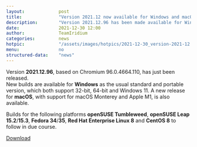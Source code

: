 ```yaml
---
layout: 			post
title:  			"Version 2021.12 now available for Windows and macOS"
description: 		"Version 2021.12.96 has been made available for Windows 32-/64-bit as well as portable. A new build is also available for macOS."
date:	 			2021-12-30 12:00
author:				TeamIridium
categories:			news
hotpic:				"/assets/images/hotpics/2021-12-30_version-2021-12.png"
menu: 				no
structured-data:	"news"
---
```

Version **2021.12.96**, based on Chromium 96.0.4664.110, has just been released.   
New builds are available for **Windows** as the usual standard and portable version, which both support 32-bit, 64-bit and Windows 11. A new release for **macOS**, 
with support for macOS Monterey and Apple M1, is also available.    

Builds for the following platforms **openSUSE Tumbleweed**, **openSUSE Leap 15.2**/**15.3**, **Fedora 34**/**35**, **Red Hat Enterprise Linux 8** and **CentOS 8** to follow in due course.   

<a href="/downloads/" class="button download" title="download Iridium Browser">Download</a>